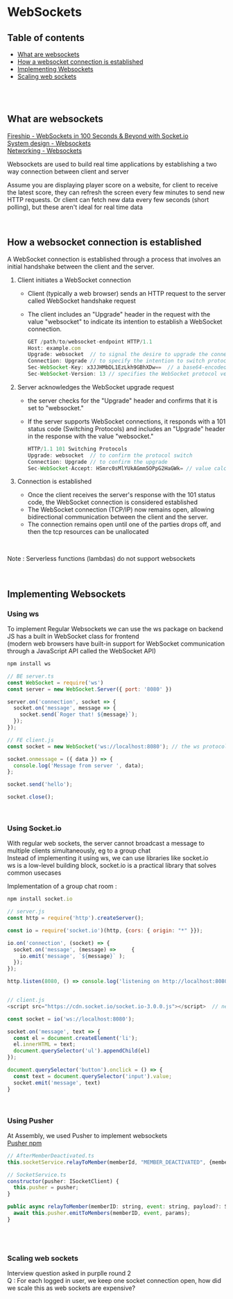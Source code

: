 # WebSockets


## Table of contents
- [What are websockets](#what-are-websockets)
- [How a websocket connection is established](#how-a-websocket-connection-is-established)
- [Implementing Websockets](#implementing-websockets)
- [Scaling web sockets](#scaling-web-sockets)


<br/>
<br/>


## What are websockets

[Fireship - WebSockets in 100 Seconds & Beyond with Socket.io](https://www.youtube.com/watch?v=1BfCnjr_Vjg)   
[System design - Websockets](../System%20Design/README.md)   
[Networking - Websockets](./README.md#websockets)

Websockets are used to build real time applications by establishing a two way connection between client and server

Assume you are displaying player score on a website, for client to receive the latest score, they can refresh the screen every few minutes to send new HTTP requests. Or client can fetch new data every few seconds (short polling), but these aren't ideal for real time data    

<br/>

## How a websocket connection is established  
A WebSocket connection is established through a process that involves an initial handshake between the client and the server.

1. Client initiates a WebSocket connection
    * Client (typically a web browser) sends an HTTP request to the server called WebSocket handshake request
    * The client includes an "Upgrade" header in the request with the value "websocket" to indicate its intention to establish a WebSocket connection.

      ```js
      GET /path/to/websocket-endpoint HTTP/1.1
      Host: example.com
      Upgrade: websocket  // to signal the desire to upgrade the connection
      Connection: Upgrade // to specify the intention to switch protocols
      Sec-WebSocket-Key: x3JJHMbDL1EzLkh9GBhXDw==  // a base64-encoded randomly generated value
      Sec-WebSocket-Version: 13 // specifies the WebSocket protocol version
      ```

1. Server acknowledges the WebSocket upgrade request
    * the server checks for the "Upgrade" header and confirms that it is set to "websocket."
    * If the server supports WebSocket connections, it responds with a 101 status code (Switching Protocols) and includes an "Upgrade" header in the response with the value "websocket."

      ```js
      HTTP/1.1 101 Switching Protocols
      Upgrade: websocket  // to confirm the protocol switch
      Connection: Upgrade // to confirm the upgrade
      Sec-WebSocket-Accept: HSmrc0sMlYUkAGmm5OPpG2HaGWk= // value calculated by the server based on Sec-WebSocket-Key
      ```

1. Connection is established
    * Once the client receives the server's response with the 101 status code, the WebSocket connection is considered established
    * The WebSocket connection (TCP/IP) now remains open, allowing bidirectional communication between the client and the server.
    * The connection remains open until one of the parties drops off, and then the tcp resources can be unallocated


<br/>

Note : Serverless functions (lambdas) do not support websockets

<br/>

## Implementing Websockets

### Using ws

To implement Regular Websockets we can use the ws package on backend   
JS has a built in WebSocket class for frontend   
(modern web browsers have built-in support for WebSocket communication through a JavaScript API called the WebSocket API)

```js
npm install ws

// BE server.ts
const WebSocket = require('ws')
const server = new WebSocket.Server({ port: '8080' })

server.on('connection', socket => { 
  socket.on('message', message => {
    socket.send(`Roger that! ${message}`);
  });
});

// FE client.js
const socket = new WebSocket('ws://localhost:8080'); // the ws protocol triggers the handshake to open the connection

socket.onmessage = ({ data }) => {
  console.log('Message from server ', data);
};

socket.send('hello');

socket.close();
```

<br/>

### Using Socket.io

With regular web sockets, the server cannot broadcast a message to multiple clients simultaneously, eg to a group chat    
Instead of implementing it using ws, we can use libraries like socket.io    
ws is a low-level building block, socket.io is a practical library that solves common usecases

Implementation of a group chat room :
```js
npm install socket.io

// server.js
const http = require('http').createServer();

const io = require('socket.io')(http, {cors: { origin: "*" }});

io.on('connection', (socket) => {
  socket.on('message', (message) =>     {
    io.emit('message', `${message}` );   
  });
});

http.listen(8080, () => console.log('listening on http://localhost:8080') );


// client.js
<script src="https://cdn.socket.io/socket.io-3.0.0.js"></script>  // need to include or install using npm, socket.io is not built in

const socket = io('ws://localhost:8080');

socket.on('message', text => {
  const el = document.createElement('li');
  el.innerHTML = text;
  document.querySelector('ul').appendChild(el)
});

document.querySelector('button').onclick = () => {
  const text = document.querySelector('input').value;
  socket.emit('message', text) 
}
```

<br/>

### Using Pusher

At Assembly, we used Pusher to implement websockets   
[Pusher npm](https://www.npmjs.com/package/pusher)

```js
// AfterMemberDeactivated.ts
this.socketService.relayToMember(memberId, "MEMBER_DEACTIVATED", {memberId, dateTimeOccurred});

// SocketService.ts
constructor(pusher: ISocketClient) {
  this.pusher = pusher;
}

public async relayToMember(memberID: string, event: string, payload?: SocketPayloadType): Promise<void> {
  await this.pusher.emitToMembers(memberID, event, params);
}
```

<br/>
<br/>


### Scaling web sockets 

Interview question asked in purplle round 2   
Q : For each logged in user, we keep one socket connection open, how did we scale this as web sockets are expensive?   

<br/>